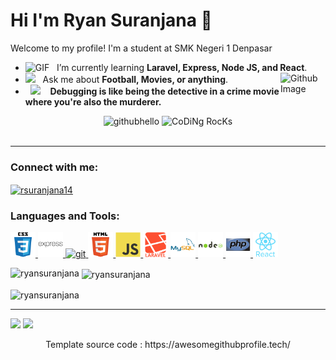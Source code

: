 # Hi I'm Ryan Suranjana 👋

Welcome to my profile! I'm a student at SMK Negeri 1 Denpasar


-  <img alt="GIF" src="https://github.com/SP-XD/SP-XD/blob/main/images/Developer.gif" width="25" /> &nbsp; I’m currently learning **Laravel, Express, Node JS, and React**. <img width="15%" align="right" alt="Github Image" src="https://github.com/SP-XD/SP-XD/blob/main/images/linux_rounded.gif?raw=true" /><br>
-  <img src="https://github.com/SP-XD/SP-XD/blob/main/images/message.gif?raw=true" width="25" />&nbsp;&nbsp; Ask me about **Football, Movies, or anything**. <br>
- &nbsp;&nbsp;<img src="https://github.com/SP-XD/SP-XD/blob/main/images/lightning.gif?raw=true" width="12" />&nbsp;&nbsp;&nbsp;&nbsp;**Debugging is like being the detective in a crime movie where you're also the murderer.**<br>

<!--img src="https://github.com/SP-XD/SP-XD/blob/main/sunrise_clickedbyme.jpeg?raw=true" width="1000px"-->

<div align="center" width="50">

![githubhello](https://user-images.githubusercontent.com/88193701/138902758-bd13cf34-72c0-4f57-8a9e-0fff268bb6f5.gif)
<img src="https://github.com/SP-XD/SP-XD/blob/main/images/dev-working_rounded.gif?raw=true" href="https://github.com/sp-xd" alt="CoDiNg RocKs"  width="550"/><br>
<br>
</div>

<hr></hr>

<h3 align="left">Connect with me:</h3>
<p align="left">
<a href="https://instagram.com/rsuranjana14" target="blank"><img align="center" src="https://raw.githubusercontent.com/rahuldkjain/github-profile-readme-generator/master/src/images/icons/Social/instagram.svg" alt="rsuranjana14" height="30" width="40" /></a>
</p>

<h3 align="left">Languages and Tools:</h3>
<p align="left"> <a href="https://www.w3schools.com/css/" target="_blank" rel="noreferrer"> <img src="https://raw.githubusercontent.com/devicons/devicon/master/icons/css3/css3-original-wordmark.svg" alt="css3" width="40" height="40"/> </a> <a href="https://expressjs.com" target="_blank" rel="noreferrer"> <img src="https://raw.githubusercontent.com/devicons/devicon/master/icons/express/express-original-wordmark.svg" alt="express" width="40" height="40"/> </a> <a href="https://git-scm.com/" target="_blank" rel="noreferrer"> <img src="https://www.vectorlogo.zone/logos/git-scm/git-scm-icon.svg" alt="git" width="40" height="40"/> </a> <a href="https://www.w3.org/html/" target="_blank" rel="noreferrer"> <img src="https://raw.githubusercontent.com/devicons/devicon/master/icons/html5/html5-original-wordmark.svg" alt="html5" width="40" height="40"/> </a> <a href="https://developer.mozilla.org/en-US/docs/Web/JavaScript" target="_blank" rel="noreferrer"> <img src="https://raw.githubusercontent.com/devicons/devicon/master/icons/javascript/javascript-original.svg" alt="javascript" width="40" height="40"/> </a> <a href="https://laravel.com/" target="_blank" rel="noreferrer"> <img src="https://raw.githubusercontent.com/devicons/devicon/master/icons/laravel/laravel-plain-wordmark.svg" alt="laravel" width="40" height="40"/> </a> <a href="https://www.mysql.com/" target="_blank" rel="noreferrer"> <img src="https://raw.githubusercontent.com/devicons/devicon/master/icons/mysql/mysql-original-wordmark.svg" alt="mysql" width="40" height="40"/> </a> <a href="https://nodejs.org" target="_blank" rel="noreferrer"> <img src="https://raw.githubusercontent.com/devicons/devicon/master/icons/nodejs/nodejs-original-wordmark.svg" alt="nodejs" width="40" height="40"/> </a> <a href="https://www.php.net" target="_blank" rel="noreferrer"> <img src="https://raw.githubusercontent.com/devicons/devicon/master/icons/php/php-original.svg" alt="php" width="40" height="40"/> </a> <a href="https://reactjs.org/" target="_blank" rel="noreferrer"> <img src="https://raw.githubusercontent.com/devicons/devicon/master/icons/react/react-original-wordmark.svg" alt="react" width="40" height="40"/> </a> </p>

<p><img align="left" src="https://github-readme-stats.vercel.app/api/top-langs?username=ryansuranjana&show_icons=true&locale=en&layout=compact" alt="ryansuranjana" /></p>

<p>&nbsp;<img align="center" src="https://github-readme-stats.vercel.app/api?username=ryansuranjana&show_icons=true&locale=en" alt="ryansuranjana" /></p>

<p><img align="center" src="https://github-readme-streak-stats.herokuapp.com/?user=ryansuranjana&" alt="ryansuranjana" /></p>
  
<hr></hr>

<img src="https://github.com/SP-XD/SP-XD/blob/main/images/dino_rounded.gif?raw=true" href="https://github.com/SP-XD" />
<img src="https://github.com/SP-XD/SP-XD/blob/main/images/this_page_is.gif?raw=true"  width="400"/>

<p align="center">Template source code : https://awesomegithubprofile.tech/</p>




